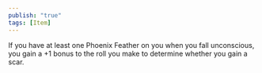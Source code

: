 ```yaml
---
publish: "true"
tags: [Item]
---
```

If you have at least one Phoenix Feather on you when you fall unconscious, you gain a +1 bonus to the roll you make to determine whether you gain a scar.
